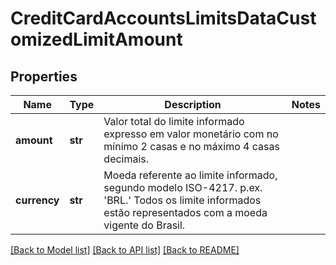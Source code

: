 # CreditCardAccountsLimitsDataCustomizedLimitAmount

## Properties
Name | Type | Description | Notes
------------ | ------------- | ------------- | -------------
**amount** | **str** | Valor total do limite informado expresso em valor monetário com no mínimo 2 casas e no máximo 4 casas decimais.  | 
**currency** | **str** | Moeda referente ao limite informado, segundo modelo ISO-4217. p.ex. &#x27;BRL.&#x27; Todos os limite informados estão representados com a moeda vigente do Brasil.  | 

[[Back to Model list]](../README.md#documentation-for-models) [[Back to API list]](../README.md#documentation-for-api-endpoints) [[Back to README]](../README.md)

